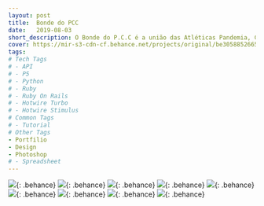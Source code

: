 ```yaml
---
layout: post
title:  Bonde do PCC
date:   2019-08-03
short_description: O Bonde do P.C.C é a união das Atléticas Pandemia, Cacique e Calango. O projeto surgiu pela união das três atléticas para participar da excursão para o Universipraia 2019.
cover: https://mir-s3-cdn-cf.behance.net/projects/original/be305885266585.Y3JvcCwxMDIyLDgwMCw2NSww.jpg
tags:
# Tech Tags
# - API
# - P5
# - Python
# - Ruby
# - Ruby On Rails
# - Hotwire Turbo
# - Hotwire Stimulus
# Common Tags
# - Tutorial
# Other Tags
- Portfilio
- Design
- Photoshop
# - Spreadsheet
---
```


![](https://mir-s3-cdn-cf.behance.net/project_modules/fs/61b47785266585.5d968665c1e90.jpg){: .behance}
![](https://mir-s3-cdn-cf.behance.net/project_modules/fs/c5893d85266585.5d96c5434b344.jpg){: .behance}
![](https://mir-s3-cdn-cf.behance.net/project_modules/fs/6407ea85266585.5d968665c25cf.jpg){: .behance}
![](https://mir-s3-cdn-cf.behance.net/project_modules/fs/bc550485266585.5d980daa5ce2d.jpg){: .behance}
![](https://mir-s3-cdn-cf.behance.net/project_modules/fs/20b28d85266585.5d980daa59a0f.jpg){: .behance}
![](https://mir-s3-cdn-cf.behance.net/project_modules/fs/65726285266585.5d980daa5bf2f.jpg){: .behance}
![](https://mir-s3-cdn-cf.behance.net/project_modules/fs/9a5ac085266585.5d980daa5b81a.jpg){: .behance}
![](https://mir-s3-cdn-cf.behance.net/project_modules/fs/8a805f85266585.5d980daa5afe1.jpg){: .behance}
![](https://mir-s3-cdn-cf.behance.net/project_modules/fs/50221f85266585.5d980daa5d66e.jpg){: .behance}


